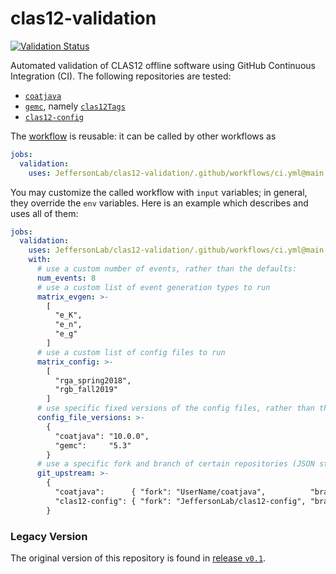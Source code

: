 # clas12-validation

[![Validation Status](https://github.com/JeffersonLab/clas12-validation/actions/workflows/ci.yml/badge.svg)](https://github.com/JeffersonLab/clas12-validation/actions/workflows/ci.yml)

Automated validation of CLAS12 offline software using GitHub Continuous Integration (CI). The following repositories are tested:
- [`coatjava`](https://github.com/JeffersonLab/coatjava)
- [`gemc`](https://github.com/gemc), namely [`clas12Tags`](https://github.com/gemc/clas12Tags)
- [`clas12-config`](https://github.com/JeffersonLab/clas12-config)

The [workflow](.github/workflows/ci.yml) is reusable: it can be called by other workflows as
```yaml
jobs:
  validation:
    uses: JeffersonLab/clas12-validation/.github/workflows/ci.yml@main
```

You may customize the called workflow with `input` variables; in general, they override the `env` variables. Here is an example which describes and uses all of them:
```yaml
jobs:
  validation:
    uses: JeffersonLab/clas12-validation/.github/workflows/ci.yml@main
    with:
      # use a custom number of events, rather than the defaults:
      num_events: 8
      # use a custom list of event generation types to run
      matrix_evgen: >-
        [
          "e_K",
          "e_n",
          "e_g"
        ]
      # use a custom list of config files to run
      matrix_config: >-
        [
          "rga_spring2018",
          "rgb_fall2019"
        ]
      # use specific fixed versions of the config files, rather than the default (latest) versions (JSON string):
      config_file_versions: >-
        {
          "coatjava": "10.0.0",
          "gemc":     "5.3"
        }
      # use a specific fork and branch of certain repositories (JSON string):
      git_upstream: >-
        {
          "coatjava":      { "fork": "UserName/coatjava",          "branch": "feature-branch"   },
          "clas12-config": { "fork": "JeffersonLab/clas12-config", "branch": "new-config-files" }
        }
```

### Legacy Version
The original version of this repository is found in [release `v0.1`](https://github.com/JeffersonLab/clas12-validation/releases/tag/v0.1).
